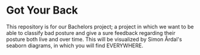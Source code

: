 # Got Your Back

This repository is for our Bachelors project; a project in which we want to be able to classify bad posture and give a sure feedback regarding their posture both live and over time. This will be visualized by Simon Årdal's seaborn diagrams, in which you will find EVERYWHERE.
